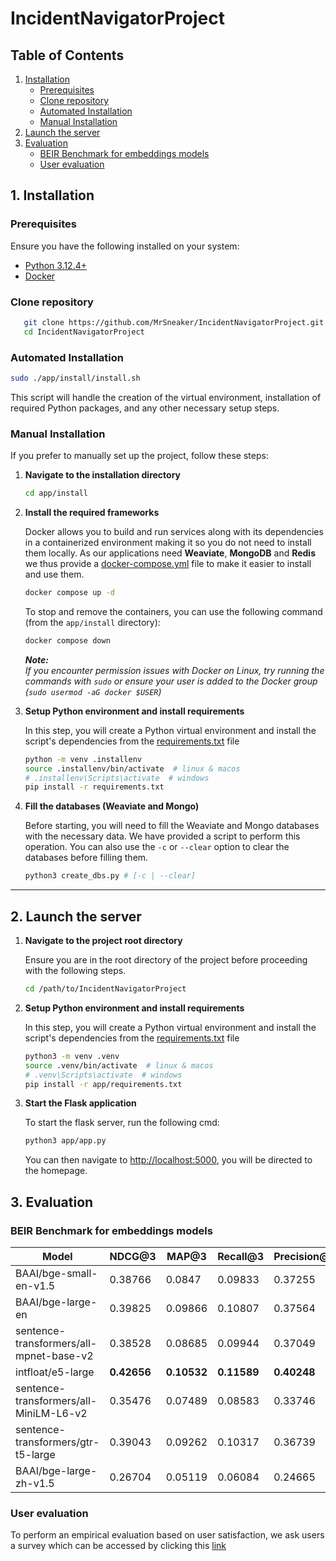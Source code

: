 # IncidentNavigatorProject

## Table of Contents

1. [Installation](#1-installation)
   - [Prerequisites](#prerequisites)
   - [Clone repository](#clone-repository)
   - [Automated Installation](#automated-installation)
   - [Manual Installation](#manual-installation)
2. [Launch the server](#2-launch-the-server)
3. [Evaluation](#3-evaluation)
   - [BEIR Benchmark for embeddings models](#beir-benchmark-for-embeddings-models)
   - [User evaluation](#user-evaluation)

## 1. Installation

### Prerequisites

Ensure you have the following installed on your system:

- [Python 3.12.4+](https://www.python.org/downloads/)
- [Docker](https://www.docker.com/)

### Clone repository
```bash
   git clone https://github.com/MrSneaker/IncidentNavigatorProject.git
   cd IncidentNavigatorProject
```

### Automated Installation

   ```bash
   sudo ./app/install/install.sh
   ```

   This script will handle the creation of the virtual environment, installation of required Python packages, and any other necessary setup steps.

### Manual Installation

If you prefer to manually set up the project, follow these steps:

1. **Navigate to the installation directory**
   ```bash
   cd app/install
   ```
2. **Install the required frameworks**

   Docker allows you to build and run services along with its dependencies in a containerized environment making it so you do not need to install them locally. As our applications need **Weaviate**, **MongoDB** and **Redis** we thus provide a [docker-compose.yml](app/install/docker-compose.yml) file to make it easier to install and use them. 
   ```bash
   docker compose up -d
   ```

   To stop and remove the containers, you can use the following command (from the `app/install` directory):
   ```bash
   docker compose down
   ```

   ***Note:***    
   *If you encounter permission issues with Docker on Linux, try running the commands with `sudo` or ensure your user is added to the Docker group (`sudo usermod -aG docker $USER`)*

3. **Setup Python environment and install requirements**

   In this step, you will create a Python virtual environment and install the script's dependencies from the [requirements.txt](app/install/requirements.txt) file
   ```bash
   python -m venv .installenv
   source .installenv/bin/activate  # linux & macos
   # .installenv\Scripts\activate  # windows
   pip install -r requirements.txt
   ```

4. **Fill the databases (Weaviate and Mongo)**

   Before starting, you will need to fill the Weaviate and Mongo databases with the necessary data. We have provided a script to perform this operation. You can also use the `-c` or `--clear` option to clear the databases before filling them.
   ```bash
   python3 create_dbs.py # [-c | --clear]
   ```

---

## 2. Launch the server
1. **Navigate to the project root directory**

   Ensure you are in the root directory of the project before proceeding with the following steps.
   ```bash
   cd /path/to/IncidentNavigatorProject
   ```

2. **Setup Python environment and install requirements**

   In this step, you will create a Python virtual environment and install the script's dependencies from the [requirements.txt](app/requirements.txt) file
   ```bash
   python3 -m venv .venv
   source .venv/bin/activate  # linux & macos
   # .venv\Scripts\activate  # windows
   pip install -r app/requirements.txt
   ```

3. **Start the Flask application**

   To start the flask server, run the following cmd:
   ```bash
   python3 app/app.py
   ```

   You can then navigate to [http://localhost:5000](http://localhost:5000), you will be directed to the homepage.


## 3. Evaluation

### BEIR Benchmark for embeddings models

| **Model**                       | **NDCG@3** | **MAP@3** | **Recall@3** | **Precision@3** | **NDCG@10** | **MAP@10** | **Recall@10** | **Precision@10** | **NDCG@30** | **MAP@30** | **Recall@30** | **Precision@30** |
|-----------------------------------|------------|-----------|--------------|-----------------|-------------|------------|---------------|------------------|-------------|------------|---------------|-------------------|
| BAAI/bge-small-en-v1.5            | 0.38766    | 0.0847    | 0.09833      | 0.37255         | 0.3361      | 0.11749    | 0.15986       | 0.25325          | 0.30161     | 0.13719    | 0.22052       | 0.15294           |
| BAAI/bge-large-en                 | 0.39825    | 0.09866   | 0.10807      | 0.37564         | 0.34273     | 0.13283    | 0.16902       | 0.25077          | 0.31692     | 0.15491    | 0.23701       | 0.15542           |
| sentence-transformers/all-mpnet-base-v2 | 0.38528 | 0.08685   | 0.09944      | 0.37049         | 0.33366     | 0.12104    | 0.16199       | 0.25201          | 0.30722     | 0.1425     | 0.23177       | 0.15624           |
| intfloat/e5-large                 | **0.42656**| **0.10532**| **0.11589**  | **0.40248**     | **0.37556** | **0.14489**| **0.18625**   | **0.27709**      | **0.3455**  | **0.16929**| **0.25686**   | **0.17069**       |
| sentence-transformers/all-MiniLM-L6-v2 | 0.35476 | 0.07489   | 0.08583      | 0.33746         | 0.31425     | 0.11007    | 0.15886       | 0.24025          | 0.28666     | 0.12801    | 0.21727       | 0.14737           |
| sentence-transformers/gtr-t5-large| 0.39043    | 0.09262   | 0.10317      | 0.36739         | 0.32691     | 0.12083    | 0.15619       | 0.23406          | 0.29553     | 0.13804    | 0.21242       | 0.1418            |
| BAAI/bge-large-zh-v1.5            | 0.26704    | 0.05119   | 0.06084      | 0.24665         | 0.22158     | 0.06966    | 0.10174       | 0.16223          | 0.19627     | 0.07918    | 0.14605       | 0.09649           |

### User evaluation

To perform an empirical evaluation based on user satisfaction, we ask users a survey which can be accessed by clicking this [link](https://docs.google.com/forms/d/e/1FAIpQLSeJjsLwA0piXQqG0LpePXWf8MYUIZXKDx7mvkezLxrdCmWIYQ/viewform?usp=header)
